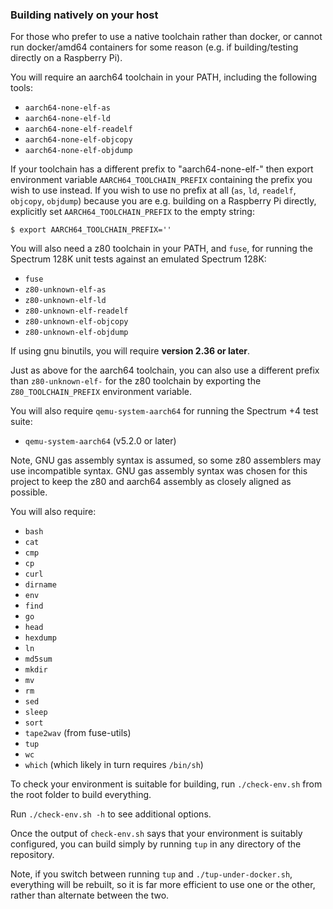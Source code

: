 ### Building natively on your host

For those who prefer to use a native toolchain rather than docker, or cannot
run docker/amd64 containers for some reason (e.g. if building/testing directly
on a Raspberry Pi).

You will require an aarch64 toolchain in your PATH, including the following
tools:

  * `aarch64-none-elf-as`
  * `aarch64-none-elf-ld`
  * `aarch64-none-elf-readelf`
  * `aarch64-none-elf-objcopy`
  * `aarch64-none-elf-objdump`

If your toolchain has a different prefix to "aarch64-none-elf-" then export
environment variable `AARCH64_TOOLCHAIN_PREFIX` containing the prefix you wish
to use instead.  If you wish to use no prefix at all (`as`, `ld`, `readelf`,
`objcopy`, `objdump`) because you are e.g. building on a Raspberry Pi directly,
explicitly set `AARCH64_TOOLCHAIN_PREFIX` to the empty string:

```
$ export AARCH64_TOOLCHAIN_PREFIX=''
```

You will also need a z80 toolchain in your PATH, and `fuse`, for running the
Spectrum 128K unit tests against an emulated Spectrum 128K:

  * `fuse`
  * `z80-unknown-elf-as`
  * `z80-unknown-elf-ld`
  * `z80-unknown-elf-readelf`
  * `z80-unknown-elf-objcopy`
  * `z80-unknown-elf-objdump`

If using gnu binutils, you will require __version 2.36 or later__.

Just as above for the aarch64 toolchain, you can also use a different prefix
than `z80-unknown-elf-` for the z80 toolchain by exporting the
`Z80_TOOLCHAIN_PREFIX` environment variable.

You will also require `qemu-system-aarch64` for running the Spectrum +4 test
suite:

  * `qemu-system-aarch64` (v5.2.0 or later)

Note, GNU gas assembly syntax is assumed, so some z80 assemblers may use
incompatible syntax. GNU gas assembly syntax was chosen for this project to
keep the z80 and aarch64 assembly as closely aligned as possible.

You will also require:

  * `bash`
  * `cat`
  * `cmp`
  * `cp`
  * `curl`
  * `dirname`
  * `env`
  * `find`
  * `go`
  * `head`
  * `hexdump`
  * `ln`
  * `md5sum`
  * `mkdir`
  * `mv`
  * `rm`
  * `sed`
  * `sleep`
  * `sort`
  * `tape2wav` (from fuse-utils)
  * `tup`
  * `wc`
  * `which` (which likely in turn requires `/bin/sh`)

To check your environment is suitable for building, run `./check-env.sh` from
the root folder to build everything.

Run `./check-env.sh -h` to see additional options.

Once the output of `check-env.sh` says that your environment is suitably
configured, you can build simply by running `tup` in any directory of the
repository.

Note, if you switch between running `tup` and `./tup-under-docker.sh`,
everything will be rebuilt, so it is far more efficient to use one or the
other, rather than alternate between the two.
